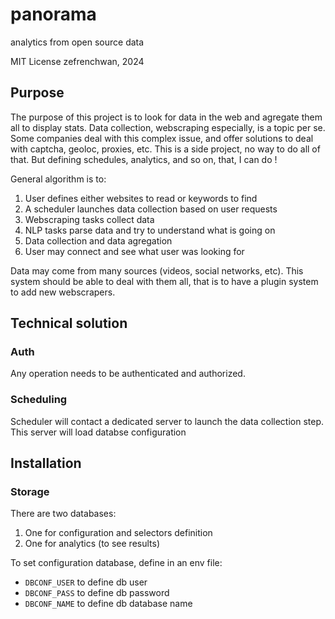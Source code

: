 # panorama
analytics from open source data

MIT License
zefrenchwan, 2024

## Purpose

The purpose of this project is to look for data in the web and agregate them all to display stats.
Data collection, webscraping especially, is a topic per se. 
Some companies deal with this complex issue, and offer solutions to deal with captcha, geoloc, proxies, etc. 
This is a side project, no way to do all of that. 
But defining schedules, analytics, and so on, that, I can do !


General algorithm is to:
1. User defines either websites to read or keywords to find 
2. A scheduler launches data collection based on user requests 
3. Webscraping tasks collect data
4. NLP tasks parse data and try to understand what is going on
5. Data collection and data agregation 
6. User may connect and see what user was looking for

Data may come from many sources (videos, social networks, etc). 
This system should be able to deal with them all, that is to have a plugin system to add new webscrapers. 

## Technical solution 

### Auth

Any operation needs to be authenticated and authorized. 

### Scheduling 

Scheduler will contact a dedicated server to launch the data collection step. 
This server will load databse configuration

## Installation

### Storage 

There are two databases: 
1. One for configuration and selectors definition
2. One for analytics (to see results)

To set configuration database, define in an env file:
* `DBCONF_USER` to define db user 
* `DBCONF_PASS` to define db password 
* `DBCONF_NAME` to define db database name